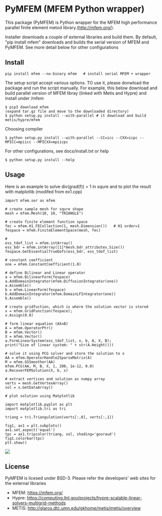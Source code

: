 #  PyMFEM (MFEM Python wrapper)

This package (PyMFEM) is Python wrapper for the MFEM high performance parallel finite element metod library.(http://mfem.org/).

Installer downloads a couple of external libraries and build them.
By default, "pip install mfem" downloads and builds the serial version of MFEM and PyMFEM.
See more detail below for other configurations

## Install
```
pip install mfem --no-binary mfem   # install serial MFEM + wrapper
```
The setup script accept various options. TO use it, please donwload
the package and run the script manually. For example, this below download
and build parallel version of MFEM libray (linked with Metis and Hypre)
and install under <prefix>/mfem
```
$ pip3 download mfem
(expand tar.gz file and move to the downloaded directory)
$ python setup.py install --with-parallel # it download and build metis/hypre/mfem
```
Choosing compiler
```
$ python setup.py install --with-parallel --CC=icc --CXX=icpc --MPICC=mpiicc --MPICXX=mpiicpc
```
For other configurations, see docs/install.txt or help
```
$ python setup.py install --help
```

## Usage
Here is an example to solve div(grad(f)) = 1 in squre and to plot the result
with matplotlib (modifed from ex1.cpp)
```
import mfem.ser as mfem

# create sample mesh for squre shape
mesh = mfem.Mesh(10, 10, "TRIANGLE")

# create finite element function space
fec = mfem.H1_FECollection(1, mesh.Dimension())   # H1 order=1
fespace = mfem.FiniteElementSpace(mesh, fec)      

# 
ess_tdof_list = mfem.intArray()
ess_bdr = mfem.intArray([1]*mesh.bdr_attributes.Size())
fespace.GetEssentialTrueDofs(ess_bdr, ess_tdof_list)

# constant coefficient 
one = mfem.ConstantCoefficient(1.0)

# define Bilinear and Linear operator
a = mfem.BilinearForm(fespace)
a.AddDomainIntegrator(mfem.DiffusionIntegrator(one))
a.Assemble()
b = mfem.LinearForm(fespace)
b.AddDomainIntegrator(mfem.DomainLFIntegrator(one))
b.Assemble()

# create gridfuction, which is where the solution vector is stored
x = mfem.GridFunction(fespace);
x.Assign(0.0)

# form linear equation (AX=B)
A = mfem.OperatorPtr()
B = mfem.Vector()
X = mfem.Vector()
a.FormLinearSystem(ess_tdof_list, x, b, A, X, B);
print("Size of linear system: " + str(A.Height()))

# solve it using PCG solver and store the solution to x
AA = mfem.OperatorHandle2SparseMatrix(A)
M = mfem.GSSmoother(AA)
mfem.PCG(AA, M, B, X, 1, 200, 1e-12, 0.0)
a.RecoverFEMSolution(X, b, x)

# extract vertices and solution as numpy array
verts = mesh.GetVertexArray()
sol = x.GetDataArray()

# plot solution using Matplotlib

import matplotlib.pyplot as plt
import matplotlib.tri as tri

triang = tri.Triangulation(verts[:,0], verts[:,1])

fig1, ax1 = plt.subplots()
ax1.set_aspect('equal')
tpc = ax1.tripcolor(triang, sol, shading='gouraud')
fig1.colorbar(tpc)
plt.show()
```
![](https://raw.githubusercontent.com/mfem/PyMFEM/pip_install_dev/docs/example_image.png)


## License
PyMFEM is licesed under BSD-3.
Please refer the developers' web sites for the external libraries
* MFEM: https://mfem.org/
* Hypre: https://computing.llnl.gov/projects/hypre-scalable-linear-solvers-multigrid-methods
* METIS: http://glaros.dtc.umn.edu/gkhome/metis/metis/overview